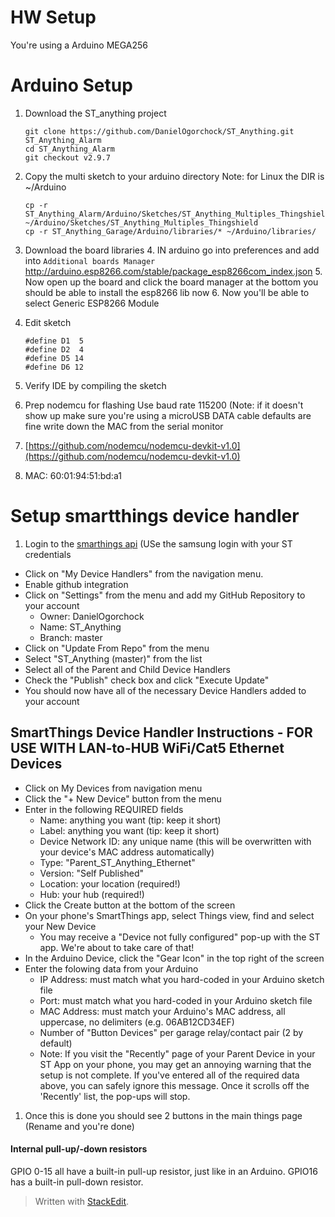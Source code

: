 

# HW Setup
You're using a Arduino MEGA256

# Arduino Setup

1.  Download the ST_anything project
    
    ```
    git clone https://github.com/DanielOgorchock/ST_Anything.git ST_Anything_Alarm
    cd ST_Anything_Alarm
    git checkout v2.9.7
    ```
2. Copy the multi sketch to your arduino directory
  Note: for Linux the DIR is ~/Arduino

   ```
   cp -r ST_Anything_Alarm/Arduino/Sketches/ST_Anything_Multiples_Thingshield/ ~/Arduino/Sketches/ST_Anything_Multiples_Thingshield
   cp -r ST_Anything_Garage/Arduino/libraries/* ~/Arduino/libraries/
   ```

3. Download the board libraries
	4. IN arduino go into preferences and add into `Additional boards Manager`
        http://arduino.esp8266.com/stable/package_esp8266com_index.json
	5. Now open up the board and click the board manager at the bottom you should be able to install the esp8266 lib now
	6. Now you'll be able to select Generic ESP8266 Module
4. Edit sketch
    ```
    #define D1  5
    #define D2  4
    #define D5 14
    #define D6 12
    ```
5. Verify IDE by compiling the sketch

6. Prep nodemcu for flashing
Use baud rate 115200 (Note: if it doesn't show up make sure you're using a microUSB DATA cable
defaults are fine
write down the MAC from the serial monitor
8. [https://github.com/nodemcu/nodemcu-devkit-v1.0](https://github.com/nodemcu/nodemcu-devkit-v1.0)
9. MAC: 60:01:94:51:bd:a1

# Setup smartthings device handler
1.  Login to the  [smarthings api](https://graph.api.smartthings.com/login/auth) (USe the samsung login with your ST credentials
-   Click on "My Device Handlers" from the navigation menu.
-  Enable github integration
-   Click on "Settings" from the menu and add my GitHub Repository to your account
    -   Owner: DanielOgorchock
    -   Name: ST_Anything
    -   Branch: master
-   Click on "Update From Repo" from the menu
-   Select "ST_Anything (master)" from the list
-   Select all of the Parent and Child Device Handlers
-   Check the "Publish" check box and click "Execute Update"
-   You should now have all of the necessary Device Handlers added to your account
## SmartThings Device Handler Instructions - FOR USE WITH LAN-to-HUB WiFi/Cat5 Ethernet Devices

-   Click on My Devices from navigation menu
-   Click the "+ New Device" button from the menu
-   Enter in the following REQUIRED fields
    -   Name: anything you want (tip: keep it short)
    -   Label: anything you want (tip: keep it short)
    -   Device Network ID: any unique name (this will be overwritten with your device's MAC address automatically)
    -   Type: "Parent_ST_Anything_Ethernet"
    -   Version: "Self Published"
    -   Location: your location (required!)
    -   Hub: your hub (required!)
-   Click the Create button at the bottom of the screen
-   On your phone's SmartThings app, select Things view, find and select your New Device
    -   You may receive a "Device not fully configured" pop-up with the ST app. We're about to take care of that!
-   In the Arduino Device, click the "Gear Icon" in the top right of the screen
-   Enter the folowing data from your Arduino
    -   IP Address: must match what you hard-coded in your Arduino sketch file
    -   Port: must match what you hard-coded in your Arduino sketch file
    -   MAC Address: must match your Arduino's MAC address, all uppercase, no delimiters (e.g. 06AB12CD34EF)
    -   Number of  "Button Devices" per garage relay/contact pair (2 by default)
    -  Note: If you visit the "Recently" page of your Parent Device in your ST App on your phone, you may get an annoying warning that the setup is not complete. If you've entered all of the required data above, you can safely ignore this message. Once it scrolls off the 'Recently' list, the pop-ups will stop.

1.  Once this is done you should see 2 buttons in the main things page (Rename and you're done)
#### Internal pull-up/-down resistors
GPIO 0-15 all have a built-in pull-up resistor, just like in an Arduino. GPIO16 has a built-in pull-down resistor.
> Written with [StackEdit](https://stackedit.io/).
<!--stackedit_data:
eyJoaXN0b3J5IjpbMTE1MzI1NDY3MV19
-->